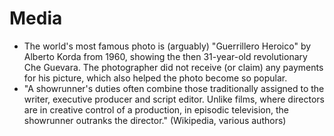 # Media

 * The world's most famous photo is (arguably) "Guerrillero Heroico" by Alberto Korda from 1960, showing the then 31-year-old revolutionary Che Guevara. The photographer did not receive (or claim) any payments for his picture, which also helped the photo become so popular.
 * "A showrunner's duties often combine those traditionally assigned to the writer, executive producer and script editor. Unlike films, where directors are in creative control of a production, in episodic television, the showrunner outranks the director." (Wikipedia, various authors)
